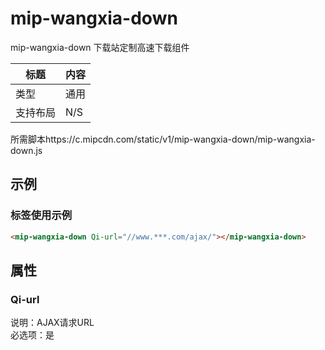 # mip-wangxia-down
mip-wangxia-down 下载站定制高速下载组件

标题|内容
----|----
类型|通用
支持布局|N/S
所需脚本https://c.mipcdn.com/static/v1/mip-wangxia-down/mip-wangxia-down.js   

## 示例

### 标签使用示例
```html
<mip-wangxia-down Qi-url="//www.***.com/ajax/"></mip-wangxia-down>
```

## 属性

### Qi-url

说明：AJAX请求URL  
必选项：是  
